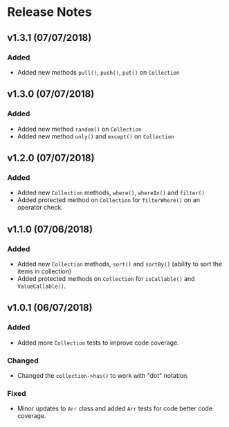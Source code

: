 # Release Notes


## v1.3.1 (07/07/2018)

### Added
* Added new methods `pull()`, `push()`, `put()` on `Collection`

## v1.3.0 (07/07/2018)

### Added
* Added new method `random()` on `Collection`
* Added new method `only()` and `except()` on `Collection`

## v1.2.0 (07/07/2018)

### Added
* Added new `Collection` methods, `where()`, `whereIn()` and `filter()`
* Added protected method on `Collection` for `filterWhere()` on an operator check.


## v1.1.0 (07/06/2018)

### Added
* Added new `Collection` methods, `sort()` and `sortBy()` (ability to sort the items in collection)
* Added protected methods on `Collection` for `isCallable()` and `ValueCallable()`.


## v1.0.1 (06/07/2018)

### Added
* Added more `Collection` tests to improve code coverage.

### Changed
* Changed the `collection->has()` to work with "dot" notation.

### Fixed
* Minor updates to `Arr` class and added `Arr` tests for code better code coverage.

